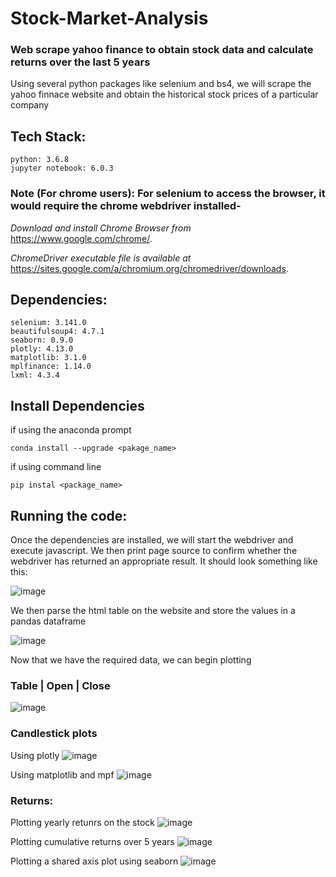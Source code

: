 # Stock-Market-Analysis

### Web scrape yahoo finance to obtain stock data and calculate returns over the last 5 years

Using several python packages like selenium and bs4, we will scrape the yahoo finnace website and obtain the historical stock prices of a particular company

## Tech Stack:
```
python: 3.6.8
jupyter notebook: 6.0.3
```
### Note (For chrome users): For selenium to access the browser, it would require the chrome webdriver installed- 
_Download and install Chrome Browser from_ https://www.google.com/chrome/.

_ChromeDriver executable file is available at_ https://sites.google.com/a/chromium.org/chromedriver/downloads.


## Dependencies:
```
selenium: 3.141.0
beautifulsoup4: 4.7.1
seaborn: 0.9.0
plotly: 4.13.0
matplotlib: 3.1.0
mplfinance: 1.14.0
lxml: 4.3.4
```

## Install Dependencies

if using the anaconda prompt
```
conda install --upgrade <pakage_name>
```

if using command line
```
pip instal <package_name>
```

## Running the code:

Once the dependencies are installed, we will start the webdriver and execute javascript.
We then print page source to confirm whether the webdriver has returned an appropriate result. It should look something like this:

![image](https://user-images.githubusercontent.com/56297484/101277796-e472e580-37dc-11eb-9791-81bcde138437.png)

We then parse the html table on the website and store the values in a pandas dataframe

![image](https://user-images.githubusercontent.com/56297484/101277831-2a2fae00-37dd-11eb-99e5-8cab54ca2a51.png)

Now that we have the required data, we can begin plotting

### Table | Open | Close

![image](https://user-images.githubusercontent.com/56297484/101277818-14ba8400-37dd-11eb-8212-0df4d4b39bfc.png)

### Candlestick plots

Using plotly
![image](https://user-images.githubusercontent.com/56297484/101277838-40d60500-37dd-11eb-9edb-e0ca7b5dcb2d.png)

Using matplotlib and mpf
![image](https://user-images.githubusercontent.com/56297484/101277862-6531e180-37dd-11eb-96e6-755507890f3a.png)

### Returns:

Plotting yearly retunrs on the stock
![image](https://user-images.githubusercontent.com/56297484/101277880-8561a080-37dd-11eb-9bec-b10faa8bfc53.png)

Plotting cumulative returns over 5 years
![image](https://user-images.githubusercontent.com/56297484/101277919-c954a580-37dd-11eb-8a69-436ffffb69e2.png)

Plotting a shared axis plot using seaborn
![image](https://user-images.githubusercontent.com/56297484/101277940-df626600-37dd-11eb-9435-601ada5bfa7d.png)

